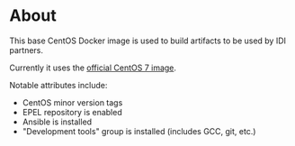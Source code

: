 # About

This base CentOS Docker image is used to build artifacts to be used by IDI partners. 

Currently it uses the [official CentOS 7 image](https://registry.hub.docker.com/_/centos/). 

Notable attributes include:

* CentOS minor version tags
* EPEL repository is enabled
* Ansible is installed
* "Development tools" group is installed (includes GCC, git, etc.)
